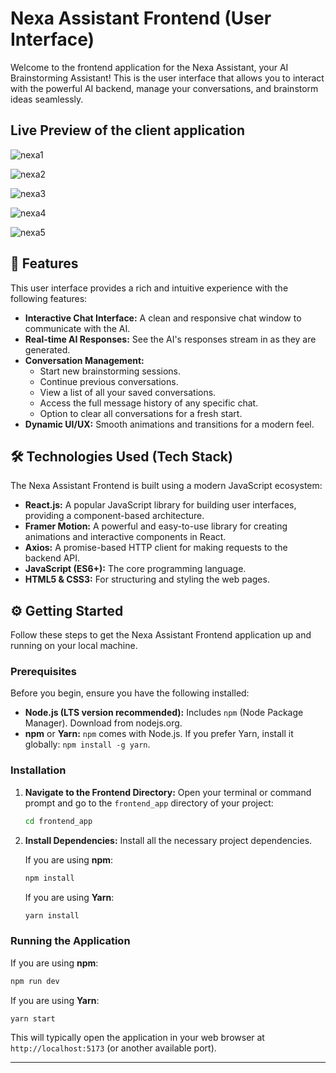 # Nexa Assistant Frontend (User Interface)

Welcome to the frontend application for the Nexa Assistant, your AI Brainstorming Assistant! This is the user interface that allows you to interact with the powerful AI backend, manage your conversations, and brainstorm ideas seamlessly.

## Live Preview of the client application

![nexa1](https://github.com/user-attachments/assets/1b11869e-c11a-4a1b-a0b2-549b68abd119)

![nexa2](https://github.com/user-attachments/assets/6afa2406-e1d1-403a-b44d-f412fd0cffea)

![nexa3](https://github.com/user-attachments/assets/aa6cde84-8d75-4ede-a7d7-e054e63af453)

![nexa4](https://github.com/user-attachments/assets/9fb84342-f524-407c-b958-5a575092462f)

![nexa5](https://github.com/user-attachments/assets/1c2313ec-291a-4ce9-a7dd-3e15db4b950f)


## 🚀 Features

This user interface provides a rich and intuitive experience with the following features:

- **Interactive Chat Interface:** A clean and responsive chat window to communicate with the AI.
- **Real-time AI Responses:** See the AI's responses stream in as they are generated.
- **Conversation Management:**
  - Start new brainstorming sessions.
  - Continue previous conversations.
  - View a list of all your saved conversations.
  - Access the full message history of any specific chat.
  - Option to clear all conversations for a fresh start.
- **Dynamic UI/UX:** Smooth animations and transitions for a modern feel.

## 🛠️ Technologies Used (Tech Stack)

The Nexa Assistant Frontend is built using a modern JavaScript ecosystem:

- **React.js:** A popular JavaScript library for building user interfaces, providing a component-based architecture.
- **Framer Motion:** A powerful and easy-to-use library for creating animations and interactive components in React.
- **Axios:** A promise-based HTTP client for making requests to the backend API.
- **JavaScript (ES6+):** The core programming language.
- **HTML5 & CSS3:** For structuring and styling the web pages.

## ⚙️ Getting Started

Follow these steps to get the Nexa Assistant Frontend application up and running on your local machine.

### Prerequisites

Before you begin, ensure you have the following installed:

- **Node.js (LTS version recommended):** Includes `npm` (Node Package Manager). Download from nodejs.org.
- **npm** or **Yarn:** `npm` comes with Node.js. If you prefer Yarn, install it globally: `npm install -g yarn`.

### Installation

1.  **Navigate to the Frontend Directory:**
    Open your terminal or command prompt and go to the `frontend_app` directory of your project:

    ```bash
    cd frontend_app
    ```

2.  **Install Dependencies:**
    Install all the necessary project dependencies.

    If you are using **npm**:

    ```bash
    npm install
    ```

    If you are using **Yarn**:

    ```bash
    yarn install
    ```

### Running the Application

If you are using **npm**:

```bash
npm run dev
```

If you are using **Yarn**:

```bash
yarn start
```

This will typically open the application in your web browser at `http://localhost:5173` (or another available port).

---
